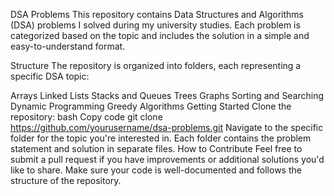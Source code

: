 DSA Problems
This repository contains Data Structures and Algorithms (DSA) problems I solved during my university studies. Each problem is categorized based on the topic and includes the solution in a simple and easy-to-understand format.

Structure
The repository is organized into folders, each representing a specific DSA topic:

Arrays
Linked Lists
Stacks and Queues
Trees
Graphs
Sorting and Searching
Dynamic Programming
Greedy Algorithms
Getting Started
Clone the repository:
bash
Copy code
git clone https://github.com/yourusername/dsa-problems.git
Navigate to the specific folder for the topic you're interested in.
Each folder contains the problem statement and solution in separate files.
How to Contribute
Feel free to submit a pull request if you have improvements or additional solutions you'd like to share. Make sure your code is well-documented and follows the structure of the repository.
